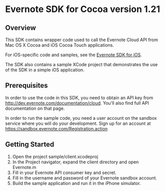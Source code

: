 Evernote SDK for Cocoa version 1.21
===========================================

Overview
--------
This SDK contains wrapper code used to call the Evernote Cloud API from Mac OS X Cocoa and iOS Cocoa Touch applications.

For iOS-specific code and samples, see the [Evernote SDK for iOS](http://www.github.com/evernote/evernote-sdk-ios).

The SDK also contains a sample XCode project that demonstrates the use of the SDK in a simple iOS application.

Prerequisites
-------------
In order to use the code in this SDK, you need to obtain an API key from http://dev.evernote.com/documentation/cloud. You'll also find full API documentation on that page.

In order to run the sample code, you need a user account on the sandbox service where you will do your development. Sign up for an account at https://sandbox.evernote.com/Registration.action 

Getting Started
---------------
1. Open the project sample/client.xcodeproj
2. In the Project navigator, expand the client directory and open Evernote.m
3. Fill in your Evernote API consumer key and secret.
4. Fill in the username and password of your Evernote sandbox account. 
5. Build the sample application and run it in the iPhone simulator.
